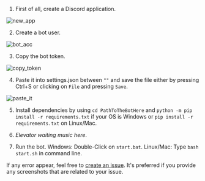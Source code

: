 1. First of all, create a Discord application.

![new_app](https://big.animetitti.es/i/S3u.gif)

2. Create a bot user.

![bot_acc](https://big.animetitti.es/i/TwH.gif)

3. Copy the bot token.

![copy_token](https://big.animetitti.es/i/KU0.gif)

4. Paste it into settings.json between `""` and save the file either by pressing Ctrl+S or clicking on `File` and pressing `Save`.

![paste_it](https://big.animetitti.es/i/Dv8.gif)

5. Install dependencies by using `cd PathToTheBotHere` and `python -m pip install -r requirements.txt` if your OS is Windows or `pip install -r requirements.txt` on Linux/Mac.

6. *Elevator waiting music here*.

7. Run the bot.
      Windows: Double-Click on `start.bat`.
      Linux/Mac: Type `bash start.sh` in command line.

If any error appear, feel free to [create an issue](https://github.com/shivaco/Mari-bot/issues/new). It's preferred if you provide any screenshots that are related to your issue.